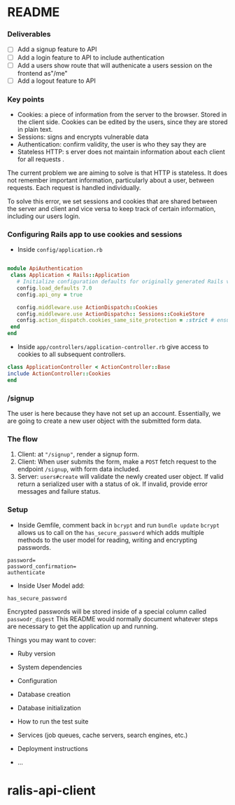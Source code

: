 # README

### Deliverables
- [ ] Add a signup feature to API
- [ ] Add a login feature to API to include authentication
- [ ] Add a users show route that will authenicate a users session on the frontend as"/me"
- [ ] Add a logout feature to API

### Key points
- Cookies: a piece of information from the server to the browser. Stored in the client side. Cookies can be edited by the users, since they are stored in plain text.
- Sessions: signs and encrypts vulnerable data 
- Authentication: confirm validity, the user is who they say they are
- Stateless HTTP: s erver does not maintain information about each client for all requests .

The current problem we are aiming to solve is that HTTP is stateless. It does not remember important information, particularly about a user, between requests. Each request is handled individually.

To solve this error, we set sessions and cookies that are shared between the server and client and vice versa to keep track of certain information, including our users login.  

 ### Configuring Rails app to use cookies and sessions
 - Inside `config/application.rb` 
 ```rb

module ApiAuthentication
  class Application < Rails::Application
    # Initialize configuration defaults for originally generated Rails version.
    config.load_defaults 7.0
    config.api_ony = true

    config.middleware.use ActionDispatch::Cookies
    config.middleware.use ActionDispatch:: Sessions::CookieStore
    config.action_dispatch.cookies_same_site_protection = :strict # ensures that cookies are only shared on the same domain
  end
end
```

- Inside `app/controllers/application-controller.rb` give access to cookies to all subsequent controllers.
 ```rb
 class ApplicationController < ActionController::Base
include ActionController::Cookies
end
```

### /signup
The user is here because they have not set up an account.
Essentially, we are going to create a new user object with the submitted form data.

### The flow
1. Client: at `"/signup"`, render a signup form.
2. Client: When user submits the form, make a `POST` fetch request to the endpoint `/signup`, with form data included.
3. Server: `users#create` will validate the newly created user object. If valid return a serialized user with a status of ok. If invalid, provide error messages and failure status.

### Setup
- Inside Gemfile, comment back in `bcrypt` and run `bundle update`
`bcrypt` allows us to call on the `has_secure_password` which adds multiple methods to the user model for reading, writing and encrypting passwords.

``` 
password=
password_confirmation=
authenticate

```
- Inside User Model add:
 
 ```
 has_secure_password

 ```
Encrypted passwords will be stored inside of a special column called `passwodr_digest`
This README would normally document whatever steps are necessary to get the
application up and running.

Things you may want to cover:

* Ruby version

* System dependencies

* Configuration

* Database creation

* Database initialization

* How to run the test suite

* Services (job queues, cache servers, search engines, etc.)

* Deployment instructions

* ...
# ralis-api-client
